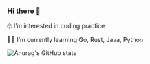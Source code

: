 ### Hi there 👋

🙄 I’m interested in coding practice

🧑‍🎓 I’m currently learning Go, Rust, Java, Python

![Anurag's GitHub stats](https://github-readme-stats.vercel.app/api?username=uchitsa&show_icons=true&theme=transparent)

<!--
**uchitsa/uchitsa** is a ✨ _special_ ✨ repository because its `README.md` (this file) appears on your GitHub profile.

Here are some ideas to get you started:

- 🔭 I’m currently working on ...
- 🌱 I’m currently learning ...
- 👯 I’m looking to collaborate on ...
- 🤔 I’m looking for help with ...
- 💬 Ask me about ...
- 📫 How to reach me: ...
- 😄 Pronouns: ...
- ⚡ Fun fact: ...
-->
